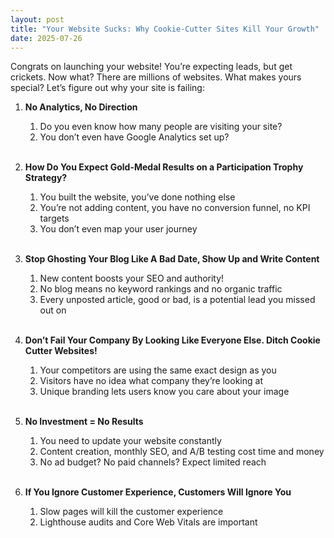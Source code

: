 ```yaml
---
layout: post
title: "Your Website Sucks: Why Cookie-Cutter Sites Kill Your Growth"
date: 2025-07-26
---
```

Congrats on launching your website! You’re expecting leads, but get crickets. Now what? There are millions of websites. What makes yours special? Let’s figure out why your site is failing:


1. **No Analytics, No Direction**

   1. Do you even know how many people are visiting your site?
   2. You don’t even have Google Analytics set up?

   <br>

2. **How Do You Expect Gold-Medal Results on a Participation Trophy Strategy?**

   1. You built the website, you’ve done nothing else
   2. You’re not adding content, you have no conversion funnel, no KPI targets
   3. You don’t even map your user journey

   <br>

3. **Stop Ghosting Your Blog Like A Bad Date, Show Up and Write Content**

   1. New content boosts your SEO and authority!
   2. No blog means no keyword rankings and no organic traffic
   3. Every unposted article, good or bad, is a potential lead you missed out on

   <br>

4. **Don’t Fail Your Company By Looking Like Everyone Else. Ditch Cookie Cutter Websites!**

   1. Your competitors are using the same exact design as you
   2. Visitors have no idea what company they’re looking at
   3. Unique branding lets users know you care about your image

   <br>

5. **No Investment = No Results**

   1. You need to update your website constantly
   2. Content creation, monthly SEO, and A/B testing cost time and money
   3. No ad budget? No paid channels? Expect limited reach

   <br>

6. **If You Ignore Customer Experience, Customers Will Ignore You**

   1. Slow pages will kill the customer experience
   2. Lighthouse audits and Core Web Vitals are important

